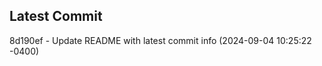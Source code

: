 
## Latest Commit
8d190ef - Update README with latest commit info (2024-09-04 10:25:22 -0400) <Yunxi-Zhou>
